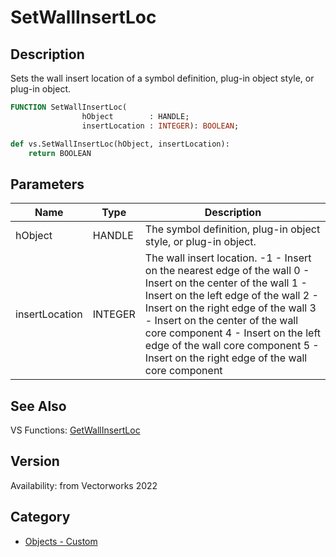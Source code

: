 # SetWallInsertLoc

## Description
Sets the wall insert location of a symbol definition, plug-in object style, or plug-in object.

```pascal
FUNCTION SetWallInsertLoc(
				hObject        : HANDLE;
				insertLocation : INTEGER): BOOLEAN;
```

```python
def vs.SetWallInsertLoc(hObject, insertLocation):
    return BOOLEAN
```

## Parameters
|Name|Type|Description|
|---|---|---|
|hObject|HANDLE|The symbol definition, plug-in object style, or plug-in object.|
|insertLocation|INTEGER|The wall insert location.  -1 - Insert on the nearest edge of the wall 0 - Insert on the center of the wall 1 - Insert on the left edge of the wall 2 - Insert on the right edge of the wall 3 - Insert on the center of the wall core component 4 - Insert on the left edge of the wall core component 5 - Insert on the right edge of the wall core component|

## See Also
VS Functions:
[GetWallInsertLoc](GetWallInsertLoc.md)

## Version
Availability: from Vectorworks 2022

## Category
* [Objects - Custom](../Categories/Objects%20-%20Custom.md)
